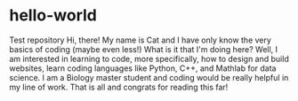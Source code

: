 # hello-world
Test repository
Hi, there! My name is Cat and I have only know the very basics of coding (maybe even less!) What is it that I'm doing here? Well, I am interested in learning to code, more specifically, how to design and build websites, learn coding languages like Python, C++, and Mathlab for data science. I am a Biology master student and coding would be really helpful in my line of work. 
That is all and congrats for reading this far! 
